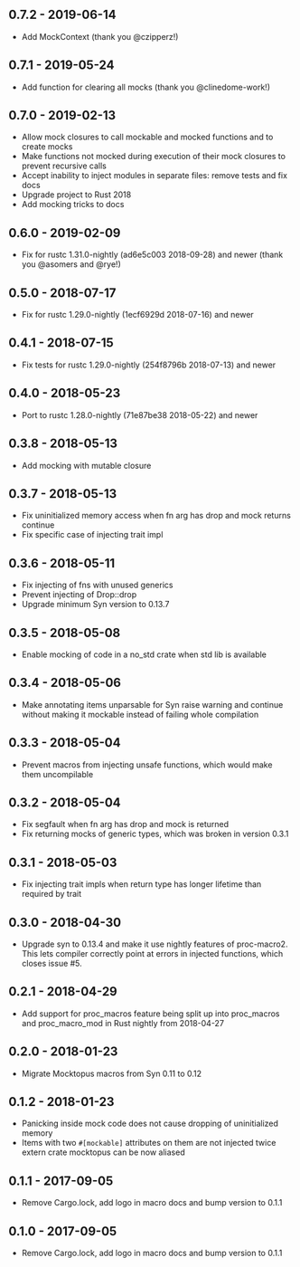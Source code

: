 ## 0.7.2 - 2019-06-14
- Add MockContext (thank you @czipperz!)
## 0.7.1 - 2019-05-24
- Add function for clearing all mocks (thank you @clinedome-work!)
## 0.7.0 - 2019-02-13
- Allow mock closures to call mockable and mocked functions and to create mocks
- Make functions not mocked during execution of their mock closures to prevent recursive calls
- Accept inability to inject modules in separate files: remove tests and fix docs
- Upgrade project to Rust 2018
- Add mocking tricks to docs
## 0.6.0 - 2019-02-09
- Fix for rustc 1.31.0-nightly (ad6e5c003 2018-09-28) and newer (thank you @asomers and @rye!)
## 0.5.0 - 2018-07-17
- Fix for rustc 1.29.0-nightly (1ecf6929d 2018-07-16) and newer
## 0.4.1 - 2018-07-15
- Fix tests for rustc 1.29.0-nightly (254f8796b 2018-07-13) and newer
## 0.4.0 - 2018-05-23
- Port to rustc 1.28.0-nightly (71e87be38 2018-05-22) and newer
## 0.3.8 - 2018-05-13
- Add mocking with mutable closure
## 0.3.7 - 2018-05-13
- Fix uninitialized memory access when fn arg has drop and mock returns continue
- Fix specific case of injecting trait impl
## 0.3.6 - 2018-05-11
- Fix injecting of fns with unused generics
- Prevent injecting of Drop::drop
- Upgrade minimum Syn version to 0.13.7
## 0.3.5 - 2018-05-08
- Enable mocking of code in a no_std crate when std lib is available
## 0.3.4 - 2018-05-06
- Make annotating items unparsable for Syn raise warning and continue without making it mockable instead of failing whole compilation
## 0.3.3 - 2018-05-04
- Prevent macros from injecting unsafe functions, which would make them uncompilable
## 0.3.2 - 2018-05-04
- Fix segfault when fn arg has drop and mock is returned
- Fix returning mocks of generic types, which was broken in version 0.3.1
## 0.3.1 - 2018-05-03
- Fix injecting trait impls when return type has longer lifetime than required by trait
## 0.3.0 - 2018-04-30
- Upgrade syn to 0.13.4 and make it use nightly features of proc-macro2. This lets compiler correctly point at errors in injected functions, which closes issue #5.
## 0.2.1 - 2018-04-29
- Add support for proc_macros feature being split up into proc_macros and proc_macro_mod in Rust nightly from 2018-04-27
## 0.2.0 - 2018-01-23
- Migrate Mocktopus macros from Syn 0.11 to 0.12
## 0.1.2 - 2018-01-23
- Panicking inside mock code does not cause dropping of uninitialized memory
- Items with two `#[mockable]` attributes on them are not injected twice
extern crate mocktopus can be now aliased
## 0.1.1 - 2017-09-05
- Remove Cargo.lock, add logo in macro docs and bump version to 0.1.1
## 0.1.0 - 2017-09-05
- Remove Cargo.lock, add logo in macro docs and bump version to 0.1.1
